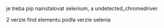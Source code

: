 je treba pip nainstalovat selenium, a undetected_chromedriver

2 verzie find elementu podla verzie selenia
